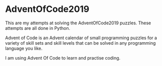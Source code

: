 # AdventOfCode2019
This are my attempts at solving the AdventOfCode2019 puzzles. These attempts are all done in Python.

Advent of Code is an Advent calendar of small programming puzzles for a variety of skill sets and skill levels that can be solved in any programming language you like.

I am using Advent Of Code to learn and practise coding.